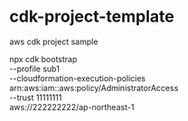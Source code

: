 # cdk-project-template
aws cdk project sample

npx cdk bootstrap \
    --profile sub1 \
    --cloudformation-execution-policies arn:aws:iam::aws:policy/AdministratorAccess \
    --trust 11111111 \
    aws://222222222/ap-northeast-1




